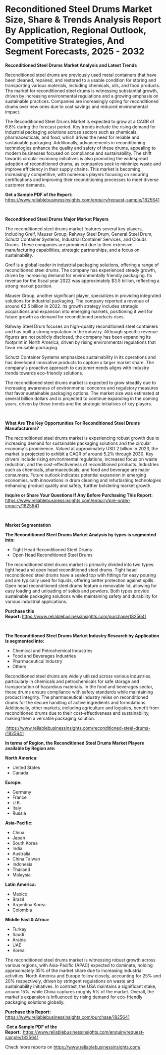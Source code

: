 <p><h1>Reconditioned Steel Drums Market Size, Share & Trends Analysis Report By Application, Regional Outlook, Competitive Strategies, And Segment Forecasts, 2025 - 2032</h1></p><p><strong>Reconditioned Steel Drums Market Analysis and Latest Trends</strong></p>
<p><p>Reconditioned steel drums are previously used metal containers that have been cleaned, repaired, and restored to a usable condition for storing and transporting various materials, including chemicals, oils, and food products. The market for reconditioned steel drums is witnessing substantial growth, driven by increasing environmental regulations and a growing emphasis on sustainable practices. Companies are increasingly opting for reconditioned drums over new ones due to cost savings and reduced environmental impact. </p><p>The Reconditioned Steel Drums Market is expected to grow at a CAGR of 6.8% during the forecast period. Key trends include the rising demand for industrial packaging solutions across sectors such as chemicals, pharmaceuticals, and food, which drives the need for reliable and sustainable packaging. Additionally, advancements in reconditioning technologies enhance the quality and safety of these drums, appealing to modern businesses focused on compliance and sustainability. The shift towards circular economy initiatives is also promoting the widespread adoption of reconditioned drums, as companies seek to minimize waste and improve efficiency in their supply chains. This market is becoming increasingly competitive, with numerous players focusing on securing certifications and improving their reconditioning processes to meet diverse customer demands.</p></p>
<p><strong>Get a Sample PDF of the Report:&nbsp;</strong> <a href="https://www.reliablebusinessinsights.com/enquiry/request-sample/1825641?utm_campaign=2032&utm_medium=2&utm_source=Github&utm_content=ia&utm_term=07022025&utm_id=reconditioned-steel-drums">https://www.reliablebusinessinsights.com/enquiry/request-sample/1825641</a></p>
<p>&nbsp;</p>
<p><strong>Reconditioned Steel Drums Major Market Players</strong></p>
<p><p>The reconditioned steel drums market features several key players, including Greif, Mauser Group, Rahway Steel Drum, General Steel Drum, Schutz Container Systems, Industrial Container Services, and Clouds Drums. These companies are prominent due to their extensive manufacturing capabilities, strategic partnerships, and a focus on sustainability.</p><p>Greif is a global leader in industrial packaging solutions, offering a range of reconditioned steel drums. The company has experienced steady growth, driven by increasing demand for environmentally friendly packaging. Its revenue for the fiscal year 2022 was approximately $3.5 billion, reflecting a strong market position.</p><p>Mauser Group, another significant player, specializes in providing integrated solutions for industrial packaging. The company reported a revenue of around €2.5 billion in 2022. Its growth strategy includes strategic acquisitions and expansion into emerging markets, positioning it well for future growth as demand for reconditioned products rises.</p><p>Rahway Steel Drum focuses on high-quality reconditioned steel containers and has built a strong reputation in the industry. Although specific revenue figures are not publicly disclosed, the company has been expanding its footprint in North America, driven by rising environmental regulations that favor reusable packaging.</p><p>Schutz Container Systems emphasizes sustainability in its operations and has developed innovative products to capture a larger market share. The company's proactive approach to customer needs aligns with industry trends towards eco-friendly solutions.</p><p>The reconditioned steel drums market is expected to grow steadily due to increasing awareness of environmental concerns and regulatory measures that favor sustainable packaging options. The market size was estimated at several billion dollars and is projected to continue expanding in the coming years, driven by these trends and the strategic initiatives of key players.</p></p>
<p>&nbsp;</p>
<p><strong>What Are The Key Opportunities For Reconditioned Steel Drums Manufacturers?</strong></p>
<p><p>The reconditioned steel drums market is experiencing robust growth due to increasing demand for sustainable packaging solutions and the circular economy's prominence. Valued at approximately USD 2 billion in 2023, the market is projected to exhibit a CAGR of around 5.2% through 2030. Key drivers include rising environmental regulations, increased focus on waste reduction, and the cost-effectiveness of reconditioned products. Industries such as chemicals, pharmaceuticals, and food and beverage are major consumers. Future outlook indicates potential expansion in emerging economies, with innovations in drum cleaning and refurbishing technologies enhancing product quality and safety, further bolstering market growth.</p></p>
<p><strong>Inquire or Share Your Questions If Any Before Purchasing This Report:</strong> <a href="https://www.reliablebusinessinsights.com/enquiry/pre-order-enquiry/1825641?utm_campaign=2032&utm_medium=2&utm_source=Github&utm_content=ia&utm_term=07022025&utm_id=reconditioned-steel-drums">https://www.reliablebusinessinsights.com/enquiry/pre-order-enquiry/1825641</a></p>
<p>&nbsp;</p>
<p><strong>Market Segmentation</strong></p>
<p><strong>The Reconditioned Steel Drums Market Analysis by types is segmented into:</strong></p>
<p><ul><li>Tight Head Reconditioned Steel Drums</li><li>Open Head Reconditioned Steel Drums</li></ul></p>
<p><p>The reconditioned steel drums market is primarily divided into two types: tight head and open head reconditioned steel drums. Tight head reconditioned steel drums have a sealed top with fittings for easy pouring and are typically used for liquids, offering better protection against spills. Open head reconditioned steel drums feature a removable lid, allowing for easy loading and unloading of solids and powders. Both types provide sustainable packaging solutions while maintaining safety and durability for various industrial applications.</p></p>
<p><strong>Purchase this Report:&nbsp;</strong><a href="https://www.reliablebusinessinsights.com/purchase/1825641?utm_campaign=2032&utm_medium=2&utm_source=Github&utm_content=ia&utm_term=07022025&utm_id=reconditioned-steel-drums">https://www.reliablebusinessinsights.com/purchase/1825641</a></p>
<p>&nbsp;</p>
<p><strong>The Reconditioned Steel Drums Market Industry Research by Application is segmented into:</strong></p>
<p><ul><li>Chemical and Petrochemical Industries</li><li>Food and Beverages Industries</li><li>Pharmaceutical Industry</li><li>Others</li></ul></p>
<p><p>Reconditioned steel drums are widely utilized across various industries, particularly in chemicals and petrochemicals for safe storage and transportation of hazardous materials. In the food and beverages sector, these drums ensure compliance with safety standards while maintaining product integrity. The pharmaceutical industry relies on reconditioned drums for the secure handling of active ingredients and formulations. Additionally, other markets, including agriculture and logistics, benefit from reconditioned drums due to their cost-effectiveness and sustainability, making them a versatile packaging solution.</p></p>
<p><a href="https://www.reliablebusinessinsights.com/reconditioned-steel-drums-r1825641?utm_campaign=2032&utm_medium=2&utm_source=Github&utm_content=ia&utm_term=07022025&utm_id=reconditioned-steel-drums">&nbsp;https://www.reliablebusinessinsights.com/reconditioned-steel-drums-r1825641</a></p>
<p><strong>In terms of Region, the Reconditioned Steel Drums Market Players available by Region are:</strong></p>
<p>
    <p> <strong> North America: </strong>
        <ul>
            <li>United States</li>
            <li>Canada</li>
        </ul>
        </p> 
    <p> <strong> Europe: </strong>
        <ul>
            <li>Germany</li>
            <li>France</li>
            <li>U.K.</li>
            <li>Italy</li>
            <li>Russia</li>
        </ul>
        </p> 
    <p> <strong> Asia-Pacific: </strong>
        <ul>
            <li>China</li>
            <li>Japan</li>
            <li>South Korea</li>
            <li>India</li>
            <li>Australia</li>
            <li>China Taiwan</li>
            <li>Indonesia</li>
            <li>Thailand</li>
            <li>Malaysia</li>
        </ul>
        </p> 
    <p> <strong> Latin America: </strong>
        <ul>
            <li>Mexico</li>
            <li>Brazil</li>
            <li>Argentina Korea</li>
            <li>Colombia</li>
        </ul>
        </p> 
    <p> <strong> Middle East & Africa: </strong>
        <ul>
            <li>Turkey</li>
            <li>Saudi</li>
            <li>Arabia</li>
            <li>UAE</li>
            <li>Korea</li>
        </ul>
    </p>
    </p>
<p><p>The reconditioned steel drums market is witnessing robust growth across various regions, with Asia-Pacific (APAC) expected to dominate, holding approximately 35% of the market share due to increasing industrial activities. North America and Europe follow closely, accounting for 25% and 20% respectively, driven by stringent regulations on waste and sustainability initiatives. In contrast, the USA maintains a significant stake, around 15%, while China captures roughly 5% of the market. Overall, the market's expansion is influenced by rising demand for eco-friendly packaging solutions globally.</p></p>
<p><strong>Purchase this Report: </strong><a href="https://www.reliablebusinessinsights.com/purchase/1825641?utm_campaign=2032&utm_medium=2&utm_source=Github&utm_content=ia&utm_term=07022025&utm_id=reconditioned-steel-drums">https://www.reliablebusinessinsights.com/purchase/1825641</a></p>
<p>&nbsp;<strong>Get a Sample PDF of the Report:&nbsp;&nbsp;</strong><a href="https://www.reliablebusinessinsights.com/enquiry/request-sample/1825641?utm_campaign=2032&utm_medium=2&utm_source=Github&utm_content=ia&utm_term=07022025&utm_id=reconditioned-steel-drums">https://www.reliablebusinessinsights.com/enquiry/request-sample/1825641</a></p>
<p><strong></strong></p>
<p>Check more reports on <a href="https://www.reliablebusinessinsights.com/?utm_campaign=2032&utm_medium=2&utm_source=Github&utm_content=ia&utm_term=07022025&utm_id=reconditioned-steel-drums">https://www.reliablebusinessinsights.com/</a></p>